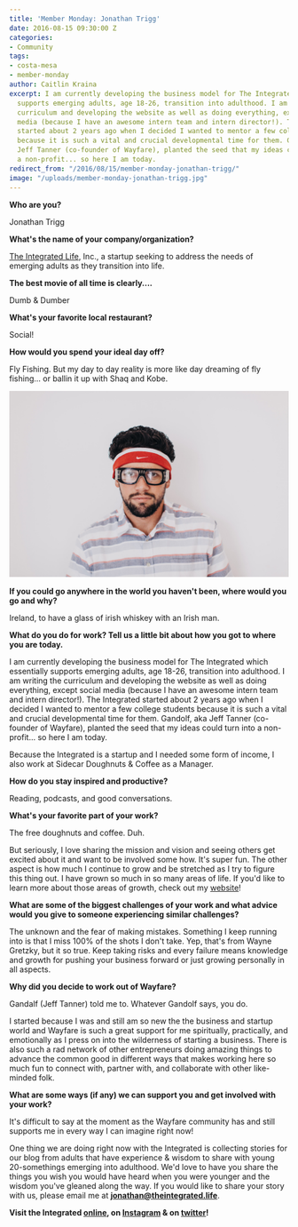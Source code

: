 ```yaml
---
title: 'Member Monday: Jonathan Trigg'
date: 2016-08-15 09:30:00 Z
categories:
- Community
tags:
- costa-mesa
- member-monday
author: Caitlin Kraina
excerpt: I am currently developing the business model for The Integrated which essentially
  supports emerging adults, age 18-26, transition into adulthood. I am writing the
  curriculum and developing the website as well as doing everything, except social
  media (because I have an awesome intern team and intern director!). The Integrated
  started about 2 years ago when I decided I wanted to mentor a few college students
  because it is such a vital and crucial developmental time for them. Gandolf, aka
  Jeff Tanner (co-founder of Wayfare), planted the seed that my ideas could turn into
  a non-profit... so here I am today.
redirect_from: "/2016/08/15/member-monday-jonathan-trigg/"
image: "/uploads/member-monday-jonathan-trigg.jpg"
---
```


**Who are you?**

Jonathan Trigg

**What's the name of your company/organization?**

[The Integrated Life](www.theintegrated.life), Inc., a startup seeking to address the needs of emerging adults as they transition into life.

**The best movie of all time is clearly....**

Dumb & Dumber

**What's your favorite local restaurant?**

Social!

**How would you spend your ideal day off?**

Fly Fishing. But my day to day reality is more like day dreaming of fly fishing... or ballin it up with Shaq and Kobe.

![Jonathan Trigg](/uploads/member-monday-jonathan-trigg-2.jpg)

**If you could go anywhere in the world you haven't been, where would you go and why?**

Ireland, to have a glass of irish whiskey with an Irish man.

**What do you do for work? Tell us a little bit about how you got to where you are today.**

I am currently developing the business model for The Integrated which essentially supports emerging adults, age 18-26, transition into adulthood. I am writing the curriculum and developing the website as well as doing everything, except social media (because I have an awesome intern team and intern director!). The Integrated started about 2 years ago when I decided I wanted to mentor a few college students because it is such a vital and crucial developmental time for them. Gandolf, aka Jeff Tanner (co-founder of Wayfare), planted the seed that my ideas could turn into a non-profit... so here I am today.

Because the Integrated is a startup and I needed some form of income, I also work at Sidecar Doughnuts & Coffee as a Manager.

**How do you stay inspired and productive?**

Reading, podcasts, and good conversations.

**What's your favorite part of your work?**

The free doughnuts and coffee. Duh.

But seriously, I love sharing the mission and vision and seeing others get excited about it and want to be involved some how. It's super fun. The other aspect is how much I continue to grow and be stretched as I try to figure this thing out. I have grown so much in so many areas of life. If you'd like to learn more about those areas of growth, check out my [website](www.theintegrated.life)!

**What are some of the biggest challenges of your work and what advice would you give to someone experiencing similar challenges?**

The unknown and the fear of making mistakes. Something I keep running into is that I miss 100% of the shots I don't take. Yep, that's from Wayne Gretzky, but it so true. Keep taking risks and every failure means knowledge and growth for pushing your business forward or just growing personally in all aspects.

**Why did you decide to work out of Wayfare?**

Gandalf (Jeff Tanner) told me to. Whatever Gandolf says, you do.

I started because I was and still am so new the the business and startup world and Wayfare is such a great support for me spiritually, practically, and emotionally as I press on into the wilderness of starting a business. There is also such a rad network of other entrepreneurs doing amazing things to advance the common good in different ways that makes working here so much fun to connect with, partner with, and collaborate with other like-minded folk.

**What are some ways (if any) we can support you and get involved with your work?**

It's difficult to say at the moment as the Wayfare community has and still supports me in every way I can imagine right now!

One thing we are doing right now with the Integrated is collecting stories for our blog from adults that have experience & wisdom to share with young 20-somethings emerging into adulthood. We'd love to have you share the things you wish you would have heard when you were younger and the wisdom you've gleaned along the way. If you would like to share your story with us, please email me at **jonathan@theintegrated.life**.

**Visit the Integrated [online](http://theintegrated.life), on [Instagram](www.instagram.com/theintegrated) & on [twitter](https://twitter.com/the_integrated)!**
